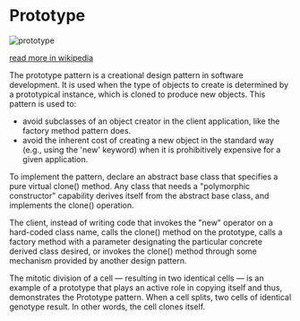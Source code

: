 # Prototype

![prototype](https://upload.wikimedia.org/wikipedia/commons/1/14/Prototype_UML.svg)

[read more in wikipedia](https://en.wikipedia.org/wiki/Prototype_pattern)

The prototype pattern is a creational design pattern in software development. It is used when the type of objects to create is determined by a prototypical instance, which is cloned to produce new objects. This pattern is used to:

- avoid subclasses of an object creator in the client application, like the factory method pattern does.
- avoid the inherent cost of creating a new object in the standard way (e.g., using the 'new' keyword) when it is prohibitively expensive for a given application.

To implement the pattern, declare an abstract base class that specifies a pure virtual clone() method. Any class that needs a "polymorphic constructor" capability derives itself from the abstract base class, and implements the clone() operation.

The client, instead of writing code that invokes the "new" operator on a hard-coded class name, calls the clone() method on the prototype, calls a factory method with a parameter designating the particular concrete derived class desired, or invokes the clone() method through some mechanism provided by another design pattern.

The mitotic division of a cell — resulting in two identical cells — is an example of a prototype that plays an active role in copying itself and thus, demonstrates the Prototype pattern. When a cell splits, two cells of identical genotype result. In other words, the cell clones itself.